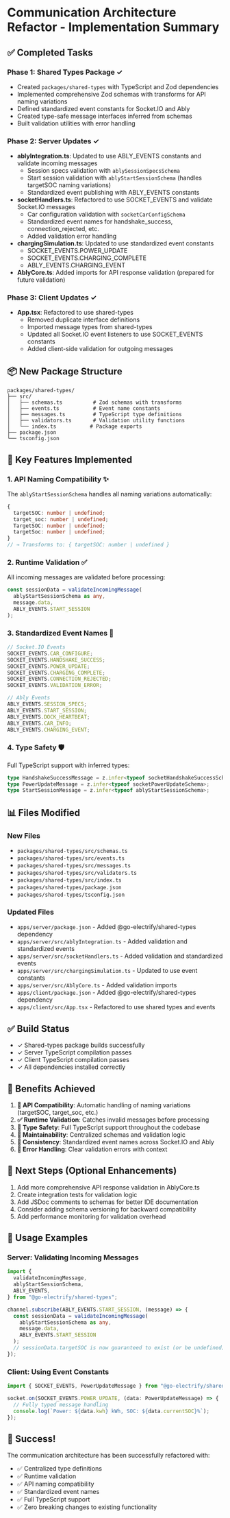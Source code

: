 # Communication Architecture Refactor - Implementation Summary

## ✅ Completed Tasks

### Phase 1: Shared Types Package ✓

- Created `packages/shared-types` with TypeScript and Zod dependencies
- Implemented comprehensive Zod schemas with transforms for API naming variations
- Defined standardized event constants for Socket.IO and Ably
- Created type-safe message interfaces inferred from schemas
- Built validation utilities with error handling

### Phase 2: Server Updates ✓

- **ablyIntegration.ts**: Updated to use ABLY_EVENTS constants and validate incoming messages
  - Session specs validation with `ablySessionSpecsSchema`
  - Start session validation with `ablyStartSessionSchema` (handles targetSOC naming variations)
  - Standardized event publishing with ABLY_EVENTS constants
- **socketHandlers.ts**: Refactored to use SOCKET_EVENTS and validate Socket.IO messages
  - Car configuration validation with `socketCarConfigSchema`
  - Standardized event names for handshake_success, connection_rejected, etc.
  - Added validation error handling
- **chargingSimulation.ts**: Updated to use standardized event constants
  - SOCKET_EVENTS.POWER_UPDATE
  - SOCKET_EVENTS.CHARGING_COMPLETE
  - ABLY_EVENTS.CHARGING_EVENT
- **AblyCore.ts**: Added imports for API response validation (prepared for future validation)

### Phase 3: Client Updates ✓

- **App.tsx**: Refactored to use shared-types
  - Removed duplicate interface definitions
  - Imported message types from shared-types
  - Updated all Socket.IO event listeners to use SOCKET_EVENTS constants
  - Added client-side validation for outgoing messages

## 📦 New Package Structure

```
packages/shared-types/
├── src/
│   ├── schemas.ts          # Zod schemas with transforms
│   ├── events.ts           # Event name constants
│   ├── messages.ts         # TypeScript type definitions
│   ├── validators.ts       # Validation utility functions
│   └── index.ts           # Package exports
├── package.json
└── tsconfig.json
```

## 🔑 Key Features Implemented

### 1. **API Naming Compatibility** ✨

The `ablyStartSessionSchema` handles all naming variations automatically:

```typescript
{
  targetSOC: number | undefined;
  target_soc: number | undefined;
  TargetSOC: number | undefined;
  targetSoc: number | undefined;
}
// → Transforms to: { targetSOC: number | undefined }
```

### 2. **Runtime Validation** ✅

All incoming messages are validated before processing:

```typescript
const sessionData = validateIncomingMessage(
  ablyStartSessionSchema as any,
  message.data,
  ABLY_EVENTS.START_SESSION
);
```

### 3. **Standardized Event Names** 📝

```typescript
// Socket.IO Events
SOCKET_EVENTS.CAR_CONFIGURE;
SOCKET_EVENTS.HANDSHAKE_SUCCESS;
SOCKET_EVENTS.POWER_UPDATE;
SOCKET_EVENTS.CHARGING_COMPLETE;
SOCKET_EVENTS.CONNECTION_REJECTED;
SOCKET_EVENTS.VALIDATION_ERROR;

// Ably Events
ABLY_EVENTS.SESSION_SPECS;
ABLY_EVENTS.START_SESSION;
ABLY_EVENTS.DOCK_HEARTBEAT;
ABLY_EVENTS.CAR_INFO;
ABLY_EVENTS.CHARGING_EVENT;
```

### 4. **Type Safety** 🛡️

Full TypeScript support with inferred types:

```typescript
type HandshakeSuccessMessage = z.infer<typeof socketHandshakeSuccessSchema>;
type PowerUpdateMessage = z.infer<typeof socketPowerUpdateSchema>;
type StartSessionMessage = z.infer<typeof ablyStartSessionSchema>;
```

## 📊 Files Modified

### New Files

- `packages/shared-types/src/schemas.ts`
- `packages/shared-types/src/events.ts`
- `packages/shared-types/src/messages.ts`
- `packages/shared-types/src/validators.ts`
- `packages/shared-types/src/index.ts`
- `packages/shared-types/package.json`
- `packages/shared-types/tsconfig.json`

### Updated Files

- `apps/server/package.json` - Added @go-electrify/shared-types dependency
- `apps/server/src/ablyIntegration.ts` - Added validation and standardized events
- `apps/server/src/socketHandlers.ts` - Added validation and standardized events
- `apps/server/src/chargingSimulation.ts` - Updated to use event constants
- `apps/server/src/AblyCore.ts` - Added validation imports
- `apps/client/package.json` - Added @go-electrify/shared-types dependency
- `apps/client/src/App.tsx` - Refactored to use shared types and events

## ✅ Build Status

- ✓ Shared-types package builds successfully
- ✓ Server TypeScript compilation passes
- ✓ Client TypeScript compilation passes
- ✓ All dependencies installed correctly

## 🎯 Benefits Achieved

1. **🔄 API Compatibility**: Automatic handling of naming variations (targetSOC, target_soc, etc.)
2. **✅ Runtime Validation**: Catches invalid messages before processing
3. **📝 Type Safety**: Full TypeScript support throughout the codebase
4. **🔧 Maintainability**: Centralized schemas and validation logic
5. **🚀 Consistency**: Standardized event names across Socket.IO and Ably
6. **🐛 Error Handling**: Clear validation errors with context

## 🚀 Next Steps (Optional Enhancements)

1. Add more comprehensive API response validation in AblyCore.ts
2. Create integration tests for validation logic
3. Add JSDoc comments to schemas for better IDE documentation
4. Consider adding schema versioning for backward compatibility
5. Add performance monitoring for validation overhead

## 📝 Usage Examples

### Server: Validating Incoming Messages

```typescript
import {
  validateIncomingMessage,
  ablyStartSessionSchema,
  ABLY_EVENTS,
} from "@go-electrify/shared-types";

channel.subscribe(ABLY_EVENTS.START_SESSION, (message) => {
  const sessionData = validateIncomingMessage(
    ablyStartSessionSchema as any,
    message.data,
    ABLY_EVENTS.START_SESSION
  );
  // sessionData.targetSOC is now guaranteed to exist (or be undefined)
});
```

### Client: Using Event Constants

```typescript
import { SOCKET_EVENTS, PowerUpdateMessage } from "@go-electrify/shared-types";

socket.on(SOCKET_EVENTS.POWER_UPDATE, (data: PowerUpdateMessage) => {
  // Fully typed message handling
  console.log(`Power: ${data.kwh} kWh, SOC: ${data.currentSOC}%`);
});
```

## 🎉 Success!

The communication architecture has been successfully refactored with:

- ✅ Centralized type definitions
- ✅ Runtime validation
- ✅ API naming compatibility
- ✅ Standardized event names
- ✅ Full TypeScript support
- ✅ Zero breaking changes to existing functionality
